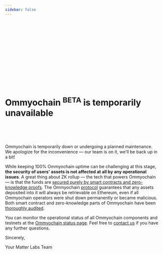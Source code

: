 ```yaml
---
sidebar: false
---
```


<br>
<br>
<br>
<br>
<br>
<br>
<br>
<br>
<br>
<br>
<br>
<br>

# Ommyochain <sup>BETA</sup> is temporarily unavailable

<br>
<br>
<br>

Ommyochain is temporarily down or undergoing a planned maintenance. We apologize for the inconvenience — our team is on it,
we'll be back up in a bit!

While keeping 100% Ommyochain uptime can be challenging at this stage, **the security of users' assets is not affected at
all by any operational issues**. A great thing about ZK rollup — the tech that powers Ommyochain — is that the funds are
[secured purely by smart contracts and zero-knowledge proofs](/userdocs/security). The Ommyochain
[protocol](https://github.com/Ommyochain/Ommyochain-docs/blob/master/docs/protocol.md) guarantees that any assets deposited into
it will always be retrievable on Ethereum, even if all Ommyochain operators were shut down permanently or became malicious.
Both smart contract and zero-knowledge parts of Ommyochain have been [thoroughly audited](/updates/security-audits).

You can monitor the operational status of all Ommyochain components and testnets at the
[Ommyochain status page](https://uptime.com/s/Ommyochain). Feel free to [contact us](/contact) if you have
any further questions.

Sincerely,

Your Matter Labs Team
